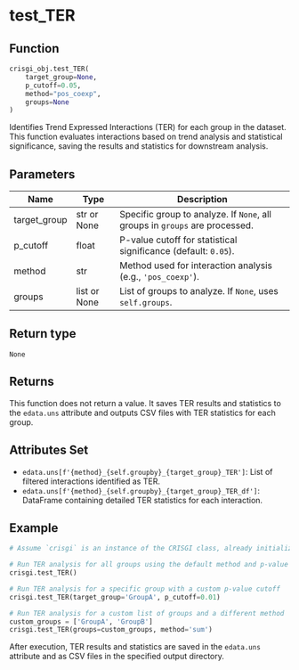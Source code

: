 # test_TER

## Function

```python
crisgi_obj.test_TER(
    target_group=None, 
    p_cutoff=0.05, 
    method="pos_coexp", 
    groups=None
)
```

Identifies Trend Expressed Interactions (TER) for each group in the dataset. This function evaluates interactions based on trend analysis and statistical significance, saving the results and statistics for downstream analysis.

## Parameters

| Name        | Type           | Description                                                                                |
|-------------|----------------|--------------------------------------------------------------------------------------------|
| target_group | str or None   | Specific group to analyze. If `None`, all groups in `groups` are processed.                |
| p_cutoff    | float          | P-value cutoff for statistical significance (default: `0.05`).                             |
| method      | str            | Method used for interaction analysis (e.g., `'pos_coexp'`).                                |
| groups      | list or None   | List of groups to analyze. If `None`, uses `self.groups`.                                  |

## Return type

`None`

## Returns

This function does not return a value. It saves TER results and statistics to the `edata.uns` attribute and outputs CSV files with TER statistics for each group.

## Attributes Set

- `edata.uns[f'{method}_{self.groupby}_{target_group}_TER']`: List of filtered interactions identified as TER.
- `edata.uns[f'{method}_{self.groupby}_{target_group}_TER_df']`: DataFrame containing detailed TER statistics for each interaction.

## Example

```python
# Assume `crisgi` is an instance of the CRISGI class, already initialized with data.

# Run TER analysis for all groups using the default method and p-value cutoff
crisgi.test_TER()

# Run TER analysis for a specific group with a custom p-value cutoff
crisgi.test_TER(target_group='GroupA', p_cutoff=0.01)

# Run TER analysis for a custom list of groups and a different method
custom_groups = ['GroupA', 'GroupB']
crisgi.test_TER(groups=custom_groups, method='sum')
```

After execution, TER results and statistics are saved in the `edata.uns` attribute and as CSV files in the specified output directory.
